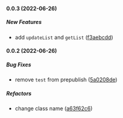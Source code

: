 #### 0.0.3 (2022-06-26)

##### New Features

*  add `updateList` and `getList` ([f3aebcdd](https://github.com/0wx/axios-multi-host/commit/f3aebcddd17a774467e6e7a5ad7a2fc5b8d2dede))

#### 0.0.2 (2022-06-26)

##### Bug Fixes

*  remove `test` from prepublish ([5a0208de](https://github.com/0wx/axios-multi-host/commit/5a0208de8eced7dbe687b932dbae36698e40cf84))

##### Refactors

*  change class name ([a63f62c6](https://github.com/0wx/axios-multi-host/commit/a63f62c650968a2cc92098c8c569350821e593b9))

